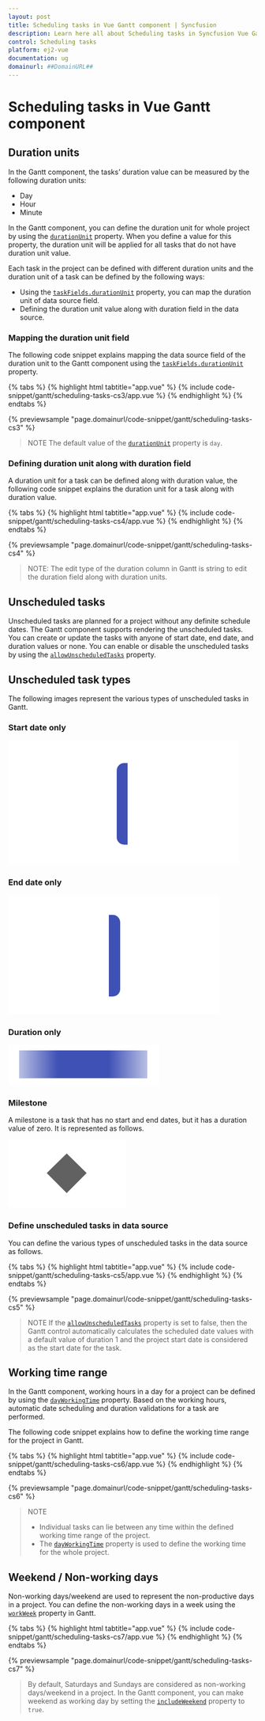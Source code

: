 ```yaml
---
layout: post
title: Scheduling tasks in Vue Gantt component | Syncfusion
description: Learn here all about Scheduling tasks in Syncfusion Vue Gantt component of Syncfusion Essential JS 2 and more.
control: Scheduling tasks 
platform: ej2-vue
documentation: ug
domainurl: ##DomainURL##
---
```


# Scheduling tasks in Vue Gantt component

## Duration units

In the Gantt component, the tasks’ duration value can be measured by the following duration units:

* Day
* Hour
* Minute

In the Gantt component, you can define the duration unit for whole project by using the [`durationUnit`](https://ej2.syncfusion.com/vue/documentation/api/gantt/#durationunit) property. When you define a value for this property, the duration unit will be applied for all tasks that do not have duration unit value.

Each task in the project can be defined with different duration units and the duration unit of a task can be defined by the following ways:
* Using the [`taskFields.durationUnit`](https://ej2.syncfusion.com/vue/documentation/api/gantt/taskFields/#durationunit) property, you can map the duration unit of data source field.
* Defining the duration unit value along with duration field in the data source.

### Mapping the duration unit field

The following code snippet explains mapping the data source field of the duration unit to the Gantt component using the [`taskFields.durationUnit`](https://ej2.syncfusion.com/vue/documentation/api/gantt/taskFields/#durationunit) property.

{% tabs %}
{% highlight html tabtitle="app.vue" %}
{% include code-snippet/gantt/scheduling-tasks-cs3/app.vue %}
{% endhighlight %}
{% endtabs %}
        
{% previewsample "page.domainurl/code-snippet/gantt/scheduling-tasks-cs3" %}

> NOTE
The default value of the [`durationUnit`](https://ej2.syncfusion.com/vue/documentation/api/gantt/#durationunit) property is `day`.

### Defining duration unit along with duration field

A duration unit for a task can be defined along with duration value, the following code snippet explains the duration unit for a task along with duration value.

{% tabs %}
{% highlight html tabtitle="app.vue" %}
{% include code-snippet/gantt/scheduling-tasks-cs4/app.vue %}
{% endhighlight %}
{% endtabs %}
        
{% previewsample "page.domainurl/code-snippet/gantt/scheduling-tasks-cs4" %}

>NOTE:
The edit type of the duration column in Gantt is string to edit the duration field along with duration units.

## Unscheduled tasks

Unscheduled tasks are planned for a project without any definite schedule dates. The Gantt component supports rendering the unscheduled tasks. You can create or update the tasks with anyone of start date, end date, and duration values or none. You can enable or disable the unscheduled tasks by using the [`allowUnscheduledTasks`](https://ej2.syncfusion.com/vue/documentation/api/gantt/#allowunscheduledtasks) property.

## Unscheduled task types

The following images represent the various types of unscheduled tasks in Gantt.

### Start date only

![Alt text](images/startDate-only.png)

### End date only

![Alt text](images/endDate-only.png)

### Duration only

![Alt text](images/duration-only.png)

### Milestone

A milestone is a task that has no start and end dates, but it has a duration value of zero. It is represented as follows.

![Alt text](images/milestone.png)

### Define unscheduled tasks in data source

You can define the various types of unscheduled tasks in the data source as follows.

{% tabs %}
{% highlight html tabtitle="app.vue" %}
{% include code-snippet/gantt/scheduling-tasks-cs5/app.vue %}
{% endhighlight %}
{% endtabs %}
        
{% previewsample "page.domainurl/code-snippet/gantt/scheduling-tasks-cs5" %}

> NOTE
> If the [`allowUnscheduledTasks`](https://ej2.syncfusion.com/vue/documentation/api/gantt/#allowunscheduledtasks) property is set to false, then the Gantt control automatically calculates the scheduled date values with a default value of duration 1 and the project start date is considered as the start date for the task.

## Working time range

In the Gantt component, working hours in a day for a project can be defined by using the [`dayWorkingTime`](https://ej2.syncfusion.com/vue/documentation/api/gantt/#dayworkingtime) property. Based on the working hours, automatic date scheduling and duration validations for a task are performed.

The following code snippet explains how to define the working time range for the project in Gantt.

{% tabs %}
{% highlight html tabtitle="app.vue" %}
{% include code-snippet/gantt/scheduling-tasks-cs6/app.vue %}
{% endhighlight %}
{% endtabs %}
        
{% previewsample "page.domainurl/code-snippet/gantt/scheduling-tasks-cs6" %}

> NOTE
>* Individual tasks can lie between any time within the defined working time range of the project.
>* The [`dayWorkingTime`](https://ej2.syncfusion.com/vue/documentation/api/gantt/#dayworkingtime) property is used to define the working time for the whole project.

## Weekend / Non-working days

Non-working days/weekend are used to represent the non-productive days in a project. You can define the non-working days in a week using the [`workWeek`](https://ej2.syncfusion.com/vue/documentation/api/gantt/#workweek) property in Gantt.

{% tabs %}
{% highlight html tabtitle="app.vue" %}
{% include code-snippet/gantt/scheduling-tasks-cs7/app.vue %}
{% endhighlight %}
{% endtabs %}
        
{% previewsample "page.domainurl/code-snippet/gantt/scheduling-tasks-cs7" %}

> By default, Saturdays and Sundays are considered as non-working days/weekend in a project.
> In the Gantt component, you can make weekend as working day by setting the [`includeWeekend`](https://ej2.syncfusion.com/vue/documentation/api/gantt/#includeweekend) property to `true`.